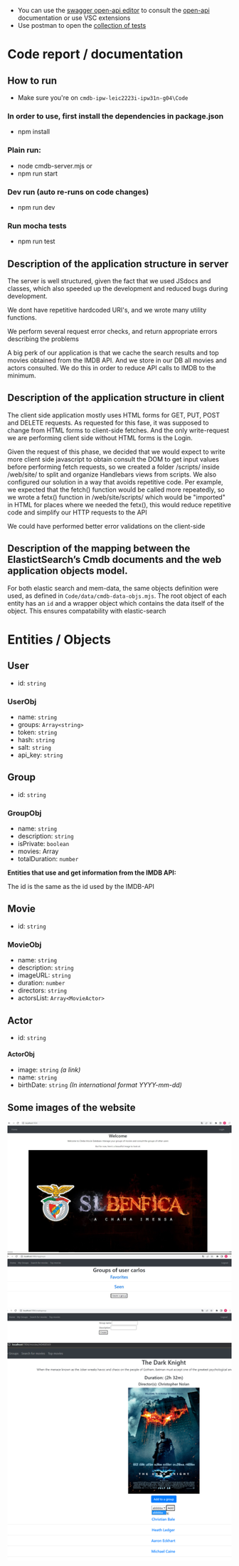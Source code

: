 - You can use the [swagger open-api editor](https://editor.swagger.io/) to consult the [open-api](./cmdb-api-spec.yaml) documentation or use VSC extensions
- Use postman to open the [collection of tests](./cmdb-api-test.json)

# Code report / documentation

## How to run
- Make sure you're on `cmdb-ipw-leic2223i-ipw31n-g04\Code`
### In order to use, first install the dependencies in package.json 
- npm install

### Plain run:
- node cmdb-server.mjs
or
- npm run start

### Dev run (auto re-runs on code changes)
- npm run dev

### Run mocha tests
- npm run test

## Description of the application structure in server
The server is well structured, given the fact that we used JSdocs and classes, which also speeded up the development and reduced bugs during development.

We dont have repetitive hardcoded URI's, and we wrote many utility functions. 

We perform several request error checks, and return appropriate errors describing the problems

A big perk of our application is that we cache the search results and top movies obtained from the IMDB API. And we store in our DB all movies and actors consulted. We do this in order to reduce API calls to IMDB to the minimum.

## Description of the application structure in client
The client side application mostly uses HTML forms for GET, PUT, POST and DELETE requests. As requested for this fase, it was supposed to change from HTML forms to client-side fetches. And the only write-request we are performing client side without HTML forms is the Login. 

Given the request of this phase, we decided that we would expect to write more client side javascript to obtain consult the DOM to get input values before performing fetch requests, so we created a folder /scripts/ inside /web/site/ to split and organize Handlebars views from scripts. We also configured our solution in a way that avoids repetitive code. Per example, we expected that the fetch() function would be called more repeatedly, so we wrote a fetx() function in /web/site/scripts/ which would be "imported" in HTML for places where we needed the fetx(), this would reduce repetitive code and simplify our HTTP requests to the API

We could have performed better error validations on the client-side

## Description of the mapping between the ElastictSearch’s Cmdb documents and the web application objects model.
For both elastic search and mem-data, the same objects definition were used, as defined in `Code/data/cmdb-data-objs.mjs`. The root object of each entity has an `id` and a wrapper object which contains the data itself of the object. This ensures compatability with elastic-search

# Entities / Objects
## **User**
- id: `string` 
### UserObj
- name: `string`
- groups: `Array<string>`
- token: `string`
- hash: `string`
- salt: `string`
- api_key: `string`

## **Group**
- id: `string` 
### GroupObj
- name: `string` 
- description: `string` 
- isPrivate: `boolean`
- movies: Array<GroupMovie>
- totalDuration: `number`

**Entities that use and get information from the IMDB API:**

The id is the same as the id used by the IMDB-API
## **Movie**
- id: `string`
### MovieObj
- name: `string`
- description: `string`
- imageURL: `string`
- duration: `number`
- directors: `string` 
- actorsList: `Array<MovieActor>`

## **Actor**
- id: `string`
#### ActorObj
- image: `string` *(a link)*
- name: `string` 
- birthDate: `string` *(In international format YYYY-mm-dd)*

## Some images of the website

![](./imgs/0.jpg)
![](./imgs/1.png)
![](./imgs/2.png)
![](./imgs/3.png)